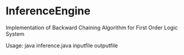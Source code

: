 # InferenceEngine
Implementation of Backward Chaining Algorithm for First Order Logic System

Usage:
java inference.java inputfile outputfile
